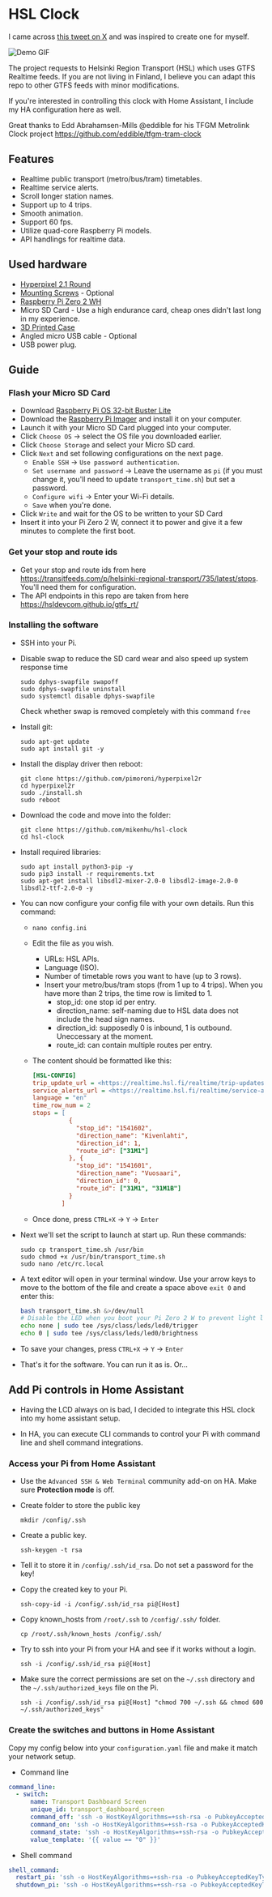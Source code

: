 # HSL Clock

I came across [this tweet on X](https://twitter.com/eddible/status/1564917603180617731?s=20&t=dcHyyQINVi-xO-h7mmJiKw) and was inspired to create one for myself.

![Demo GIF](photos/demo.gif)

The project requests to Helsinki Region Transport (HSL) which uses GTFS Realtime feeds. If you are not living in Finland, I believe you can adapt this repo to other GTFS feeds with minor modifications.

If you're interested in controlling this clock with Home Assistant, I include my HA configuration here as well.

Great thanks to Edd Abrahamsen-Mills @eddible for his TFGM Metrolink Clock project <https://github.com/eddible/tfgm-tram-clock>

## Features

* Realtime public transport (metro/bus/tram) timetables.
* Realtime service alerts.
* Scroll longer station names.
* Support up to 4 trips.
* Smooth animation.
* Support 60 fps.
* Utilize quad-core Raspberry Pi models.
* API handlings for realtime data.

## Used hardware

* [Hyperpixel 2.1 Round](https://shop.pimoroni.com/products/hyperpixel-round?variant=39381081882707)
* [Mounting Screws](https://shop.pimoroni.com/products/short-pi-standoffs-for-hyperpixel-round?variant=39384564236371) - Optional
* [Raspberry Pi Zero 2 WH](https://shop.pimoroni.com/products/raspberry-pi-zero-w?variant=39458414297171)
* Micro SD Card - Use a high endurance card, cheap ones didn't last long in my experience.
* [3D Printed Case](https://cults3d.com/en/3d-model/gadget/sphere-enclosure-w-bump-legs-m3o101-for-pimoroni-hyperpixel-2-1-round-touch-and-raspberry-pi)
* Angled micro USB cable - Optional
* USB power plug.

## Guide

### Flash your Micro SD Card

* Download [Raspberry Pi OS 32-bit Buster Lite](https://downloads.raspberrypi.org/raspios_oldstable_lite_armhf/images/raspios_oldstable_lite_armhf-2023-05-03/)
* Download the [Raspberry Pi Imager](https://www.raspberrypi.com/software/) and install it on your computer.
* Launch it with your Micro SD Card plugged into your computer.
* Click `Choose OS` → select the OS file you downloaded earlier.
* Click `Choose Storage` and select your Micro SD card.
* Click `Next` and set following configurations on the next page.
  * `Enable SSH` → `Use password authentication`.
  * `Set username and password` → Leave the username as `pi` (if you must change it, you'll need to update `transport_time.sh`) but set a password.
  * `Configure wifi` → Enter your Wi-Fi details.
  * `Save` when you're done.
* Click `Write` and wait for the OS to be written to your SD Card
* Insert it into your Pi Zero 2 W, connect it to power and give it a few minutes to complete the first boot.  

### Get your stop and route ids

* Get your stop and route ids from here <https://transitfeeds.com/p/helsinki-regional-transport/735/latest/stops>. You'll need them for configuration.
* The API endpoints in this repo are taken from here <https://hsldevcom.github.io/gtfs_rt/>

### Installing the software

* SSH into your Pi.
* Disable swap to reduce the SD card wear and also speed up system response time
  
  ```cli
  sudo dphys-swapfile swapoff
  sudo dphys-swapfile uninstall
  sudo systemctl disable dphys-swapfile
  ```

  Check whether swap is removed completely with this command `free`

* Install git:

  ```cli
  sudo apt-get update
  sudo apt install git -y
  ```

* Install the display driver then reboot:

  ```cli
  git clone https://github.com/pimoroni/hyperpixel2r
  cd hyperpixel2r
  sudo ./install.sh
  sudo reboot
  ```

* Download the code and move into the folder:  

  ```cli
  git clone https://github.com/mikenhu/hsl-clock
  cd hsl-clock
  ```

* Install required libraries:

  ```cli
  sudo apt install python3-pip -y
  sudo pip3 install -r requirements.txt
  sudo apt-get install libsdl2-mixer-2.0-0 libsdl2-image-2.0-0 libsdl2-ttf-2.0-0 -y
  ```

* You can now configure your config file with your own details. Run this command:
  * `nano config.ini`
  * Edit the file as you wish.
    * URLs: HSL APIs.
    * Language (ISO).
    * Number of timetable rows you want to have (up to 3 rows).
    * Insert your metro/bus/tram stops (from 1 up to 4 trips). When you have more than 2 trips, the time row is limited to 1.
      * stop_id: one stop id per entry.
      * direction_name: self-naming due to HSL data does not include the head sign names.
      * direction_id: supposedly 0 is inbound, 1 is outbound. Uneccessary at the moment.
      * route_id: can contain multiple routes per entry.
  * The content should be formatted like this:

    ```ini
    [HSL-CONFIG]
    trip_update_url = <https://realtime.hsl.fi/realtime/trip-updates/v2/hsl>
    service_alerts_url = <https://realtime.hsl.fi/realtime/service-alerts/v2/hsl>
    language = "en"
    time_row_num = 2
    stops = [
              {
                "stop_id": "1541602",
                "direction_name": "Kivenlahti",
                "direction_id": 1,
                "route_id": ["31M1"]
              }, {
                "stop_id": "1541601",
                "direction_name": "Vuosaari",
                "direction_id": 0,
                "route_id": ["31M1", "31M1B"]
              }
            ]
    ```

  * Once done, press `CTRL+X` → `Y` → `Enter`
* Next we'll set the script to launch at start up. Run these commands:

  ```cli
  sudo cp transport_time.sh /usr/bin
  sudo chmod +x /usr/bin/transport_time.sh
  sudo nano /etc/rc.local
  ```
  
* A text editor will open in your terminal window. Use your arrow keys to move to the bottom of the file and create a space above `exit 0` and enter this:
  
  ```bash
  bash transport_time.sh &>/dev/null
  # Disable the LED when you boot your Pi Zero 2 W to prevent light leak
  echo none | sudo tee /sys/class/leds/led0/trigger
  echo 0 | sudo tee /sys/class/leds/led0/brightness

  ```

* To save your changes, press `CTRL+X` → `Y` → `Enter`
* That's it for the software. You can run it as is. Or...

## Add Pi controls in Home Assistant

* Having the LCD always on is bad, I decided to integrate this HSL clock into my home assistant setup.

* In HA, you can execute CLI commands to control your Pi with command line and shell command integrations.

### Access your Pi from Home Assistant

* Use the `Advanced SSH & Web Terminal` community add-on on HA. Make sure **Protection mode** is off.
* Create folder to store the public key

  ```cli
  mkdir /config/.ssh
  ```

* Create a public key.

  ```cli
  ssh-keygen -t rsa
  ```

* Tell it to store it in `/config/.ssh/id_rsa`. Do not set a password for the key!
* Copy the created key to your Pi.

  ```cli
  ssh-copy-id -i /config/.ssh/id_rsa pi@[Host]
  ```

* Copy known_hosts from `/root/.ssh` to `/config/.ssh/` folder.

  ```cli
  cp /root/.ssh/known_hosts /config/.ssh/
  ```

* Try to ssh into your Pi from your HA and see if it works without a login.

  ```cli
  ssh -i /config/.ssh/id_rsa pi@[Host]
  ```

* Make sure the correct permissions are set on the `~/.ssh` directory and the `~/.ssh/authorized_keys` file on the Pi.

  ```cli
  ssh -i /config/.ssh/id_rsa pi@[Host] "chmod 700 ~/.ssh && chmod 600 ~/.ssh/authorized_keys"
  ```

### Create the switches and buttons in Home Assistant

Copy my config below into your `configuration.yaml` file and make it match your network setup.

* Command line

```yaml
command_line:
  - switch:
      name: Transport Dashboard Screen
      unique_id: transport_dashboard_screen
      command_off: 'ssh -o HostKeyAlgorithms=+ssh-rsa -o PubkeyAcceptedKeyTypes=+ssh-rsa -o UserKnownHostsFile=/config/.ssh/known_hosts -i /config/.ssh/id_rsa -q pi@[Host] "sudo -E sh -c ''echo 1 > /sys/class/backlight/rpi_backlight/bl_power''"'
      command_on: 'ssh -o HostKeyAlgorithms=+ssh-rsa -o PubkeyAcceptedKeyTypes=+ssh-rsa -o UserKnownHostsFile=/config/.ssh/known_hosts -i /config/.ssh/id_rsa -q pi@[Host] "sudo -E sh -c ''echo 0 > /sys/class/backlight/rpi_backlight/bl_power''"'
      command_state: 'ssh -o HostKeyAlgorithms=+ssh-rsa -o PubkeyAcceptedKeyTypes=+ssh-rsa -o UserKnownHostsFile=/config/.ssh/known_hosts -i /config/.ssh/id_rsa -q pi@[Host] "cat /sys/class/backlight/rpi_backlight/bl_power"'
      value_template: '{{ value == "0" }}'
```

* Shell command

```yaml
shell_command:
  restart_pi: 'ssh -o HostKeyAlgorithms=+ssh-rsa -o PubkeyAcceptedKeyTypes=+ssh-rsa -o UserKnownHostsFile=/config/.ssh/known_hosts -i /config/.ssh/id_rsa -q pi@[Host] "sudo reboot"'
  shutdown_pi: 'ssh -o HostKeyAlgorithms=+ssh-rsa -o PubkeyAcceptedKeyTypes=+ssh-rsa -o UserKnownHostsFile=/config/.ssh/known_hosts -i /config/.ssh/id_rsa -q pi@[Host] "sudo shutdown -h now"'
```
